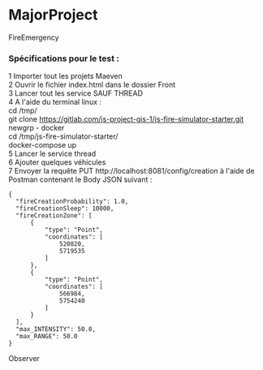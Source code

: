 # MajorProject
FireEmergency

### Spécifications pour le test :
1 Importer tout les projets Maeven  
2 Ouvrir le fichier index.html dans le dossier Front  
3 Lancer tout les service SAUF THREAD  
4 A l'aide du terminal linux :  
cd /tmp/  
git clone https://gitlab.com/js-project-gis-1/js-fire-simulator-starter.git  
newgrp - docker  
cd /tmp/js-fire-simulator-starter/  
docker-compose up  
5 Lancer le service thread  
6 Ajouter quelques véhicules  
7 Envoyer la requête PUT http://localhost:8081/config/creation à l'aide de Postman contenant le Body JSON suivant :  
  ```
{  
    "fireCreationProbability": 1.0,  
    "fireCreationSleep": 10000,  
    "fireCreationZone": [  
        {  
            "type": "Point",  
            "coordinates": [  
                520820,  
                5719535  
            ]  
        },  
        {  
            "type": "Point",  
            "coordinates": [  
                566984,  
                5754240  
            ]  
        }  
    ],  
    "max_INTENSITY": 50.0,  
    "max_RANGE": 50.0  
}  
  ```
Observer  
 
